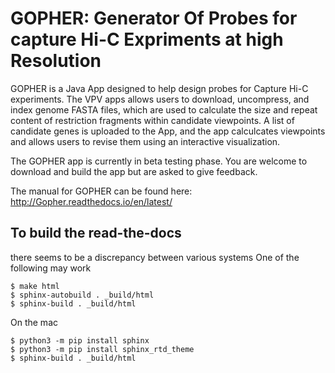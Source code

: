 # GOPHER: Generator Of Probes for capture Hi-C Expriments at high Resolution

GOPHER is a Java App designed to help design probes for Capture Hi-C experiments. 
The VPV apps allows users to download, uncompress, and index genome FASTA files, which are used to calculate the size and repeat content of restriction fragments within candidate viewpoints. A list of candidate genes is uploaded to the App, and the app calculcates viewpoints and allows users to revise them using an interactive visualization.

The GOPHER app is currently in beta testing phase. You are welcome to download and build the app but are asked to give feedback.

The manual for GOPHER can be found here: http://Gopher.readthedocs.io/en/latest/


## To build the read-the-docs
there seems to be a discrepancy between various systems
One of the following may work
```
$ make html
$ sphinx-autobuild . _build/html
$ sphinx-build . _build/html
```
On the mac
```
$ python3 -m pip install sphinx
$ python3 -m pip install sphinx_rtd_theme
$ sphinx-build . _build/html
```
